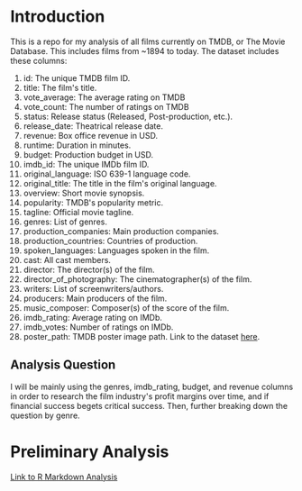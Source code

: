 # Introduction
This is a repo for my analysis of all films currently on TMDB, or The Movie Database.
This includes films from ~1894 to today.
The dataset includes these columns:
1. id: The unique TMDB film ID.
2. title: The film's title.
3. vote_average: The average rating on TMDB
4. vote_count: The number of ratings on TMDB
5. status: Release status (Released, Post-production, etc.).
6. release_date: Theatrical release date.
7. revenue: Box office revenue in USD.
8. runtime: Duration in minutes.
9. budget: Production budget in USD.
10. imdb_id: The unique IMDb film ID.
11. original_language: ISO 639-1 language code.
12. original_title: The title in the film's original language.
13. overview: Short movie synopsis.
14. popularity: TMDB's popularity metric.
15. tagline: Official movie tagline.
16. genres: List of genres.
17. production_companies: Main production companies.
18. production_countries: Countries of production.
19. spoken_languages: Languages spoken in the film.
20. cast: All cast members.
21. director: The director(s) of the film.
22. director_of_photography: The cinematographer(s) of the film.
23. writers: List of screenwriters/authors.
24. producers: Main producers of the film.
25. music_composer: Composer(s) of the score of the film.
26. imdb_rating: Average rating on IMDb.
27. imdb_votes: Number of ratings on IMDb.
28. poster_path: TMDB poster image path.
Link to the dataset [here](https://www.kaggle.com/datasets/alanvourch/tmdb-movies-daily-updates).
## Analysis Question
I will be mainly using the genres, imdb_rating, budget, and revenue columns in order to research the film industry's profit margins over time, and if financial success begets critical success. Then, further breaking down the question by genre.
# Preliminary Analysis
[Link to R Markdown Analysis](https://john-brannigan.github.io/Film_Profit_and_Rating_Analysis/PrelimFilmAnalysis.html)
